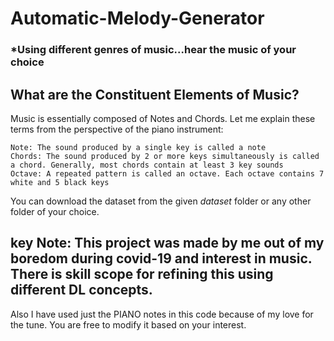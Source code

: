 # Automatic-Melody-Generator
### *Using different genres of music...hear the music of your choice

## What are the Constituent Elements of Music?

Music is essentially composed of Notes and Chords. Let me explain these terms from the perspective of the piano instrument:

    Note: The sound produced by a single key is called a note
    Chords: The sound produced by 2 or more keys simultaneously is called a chord. Generally, most chords contain at least 3 key sounds
    Octave: A repeated pattern is called an octave. Each octave contains 7 white and 5 black keys

You can download the dataset from the given *dataset* folder or any other folder of your choice.

## key Note: This project was made by me out of my boredom during covid-19 and interest in music. There is skill scope for refining this using different DL concepts.
Also I have used just the PIANO notes in this code because of my love for the tune. You are free to modify it based on your interest.



